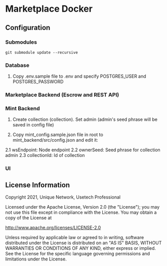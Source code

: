 # Marketplace Docker

## Configuration

### Submodules

```
git submodule update --recursive
```

### Database

1. Copy .env.sample file to .env and specify POSTGRES_USER and POSTGRES_PASSWORD

### Marketplace Backend (Escrow and REST API)



### Mint Backend

1. Create collection (collection). Set admin (admin's seed phrase will be saved in config file)

2. Copy mint_config.sample.json file in root to mint_backend/src/config.json and edit it:

2.1 wsEndpoint: Node endpoint
2.2 ownerSeed: Seed phrase for collection admin
2.3 collectionId: Id of collection



### 

### UI


## License Information

Copyright 2021, Unique Network, Usetech Professional

Licensed under the Apache License, Version 2.0 (the "License");
you may not use this file except in compliance with the License.
You may obtain a copy of the License at

http://www.apache.org/licenses/LICENSE-2.0

Unless required by applicable law or agreed to in writing, software
distributed under the License is distributed on an "AS IS" BASIS,
WITHOUT WARRANTIES OR CONDITIONS OF ANY KIND, either express or implied.
See the License for the specific language governing permissions and
limitations under the License.
